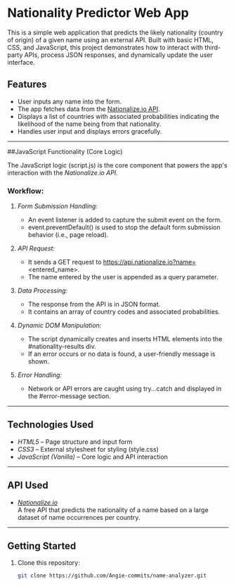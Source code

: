 # Nationality Predictor Web App

This is a simple web application that predicts the likely nationality (country of origin) of a given name using an external API. Built with basic HTML, CSS, and JavaScript, this project demonstrates how to interact with third-party APIs, process JSON responses, and dynamically update the user interface.

## Features

- User inputs any name into the form.
- The app fetches data from the [Nationalize.io API](https://nationalize.io/).
- Displays a list of countries with associated probabilities indicating the likelihood of the name being from that nationality.
- Handles user input and displays errors gracefully.

---

##JavaScript Functionality (Core Logic)

The JavaScript logic (script.js) is the core component that powers the app's interaction with the *Nationalize.io API*.

### Workflow:

1. *Form Submission Handling:*
   - An event listener is added to capture the submit event on the form.
   - event.preventDefault() is used to stop the default form submission behavior (i.e., page reload).

2. *API Request:*
   - It sends a GET request to https://api.nationalize.io?name=<entered_name>.
   - The name entered by the user is appended as a query parameter.

3. *Data Processing:*
   - The response from the API is in JSON format.
   - It contains an array of country codes and associated probabilities.

4. *Dynamic DOM Manipulation:*
   - The script dynamically creates and inserts HTML elements into the #nationality-results div.
   - If an error occurs or no data is found, a user-friendly message is shown.

5. *Error Handling:*
   - Network or API errors are caught using try...catch and displayed in the #error-message section.

---

## Technologies Used

- *HTML5* – Page structure and input form
- *CSS3* – External stylesheet for styling (style.css)
- *JavaScript (Vanilla)* – Core logic and API interaction

---

## API Used

- *[Nationalize.io](https://nationalize.io/)*  
  A free API that predicts the nationality of a name based on a large dataset of name occurrences per country.

---

## Getting Started

1. Clone this repository:
   ```bash
   git clone https://github.com/Angie-commits/name-analyzer.git